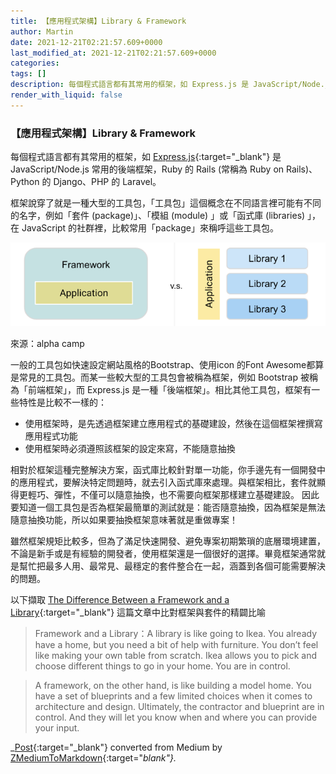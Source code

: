 ```yaml
---
title: 【應用程式架構】Library & Framework
author: Martin
date: 2021-12-21T02:21:57.609+0000
last_modified_at: 2021-12-21T02:21:57.609+0000
categories: 
tags: []
description: 每個程式語言都有其常用的框架，如 Express.js 是 JavaScript/Node.js 常用的後端框架，Ruby 的 Rails (常稱為 Ruby on Rails)、Python 的 Django、PHP 的 Laravel。
render_with_liquid: false
---
```


### 【應用程式架構】Library & Framework

每個程式語言都有其常用的框架，如 [Express\.js](https://expressjs.com/){:target="_blank"} 是 JavaScript/Node\.js 常用的後端框架，Ruby 的 Rails \(常稱為 Ruby on Rails\)、Python 的 Django、PHP 的 Laravel。

框架說穿了就是一種大型的工具包，「工具包」這個概念在不同語言裡可能有不同的名字，例如「套件 \(package\)」、「模組 \(module\) 」或「函式庫 \(libraries\) 」，在 JavaScript 的社群裡，比較常用「package」來稱呼這些工具包。


![來源：alpha camp](/assets/2b9d35fad8e1/1*ZWxYKxiUQq3UyZ-c97PsJw.png)

來源：alpha camp

一般的工具包如快速設定網站風格的Bootstrap、使用icon 的Font Awesome都算是常見的工具包。而某一些較大型的工具包會被稱為框架，例如 Bootstrap 被稱為「前端框架」，而 Express\.js 是一種「後端框架」。相比其他工具包，框架有一些特性是比較不一樣的：
- 使用框架時，是先透過框架建立應用程式的基礎建設，然後在這個框架裡撰寫應用程式功能
- 使用框架時必須遵照該框架的設定來寫，不能隨意抽換


相對於框架這種完整解決方案，函式庫比較針對單一功能，你手邊先有一個開發中的應用程式，要解決特定問題時，就去引入函式庫來處理。與框架相比，套件就顯得更輕巧、彈性，不僅可以隨意抽換，也不需要向框架那樣建立基礎建設。
因此要知道一個工具包是否為框架最簡單的測試就是：能否隨意抽換，因為框架是無法隨意抽換功能，所以如果要抽換框架意味著就是重做專案！

雖然框架規矩比較多，但為了滿足快速開發、避免專案初期繁瑣的底層環境建置，不論是新手或是有經驗的開發者，使用框架還是一個很好的選擇。畢竟框架通常就是幫忙把最多人用、最常見、最穩定的套件整合在一起，涵蓋到各個可能需要解決的問題。

以下擷取 [The Difference Between a Framework and a Library](https://www.freecodecamp.org/news/the-difference-between-a-framework-and-a-library-bd133054023f/){:target="_blank"} 這篇文章中比對框架與套件的精闢比喻


> Framework and a Library：A library is like going to Ikea\. You already have a home, but you need a bit of help with furniture\. You don’t feel like making your own table from scratch\. Ikea allows you to pick and choose different things to go in your home\. You are in control\. 





> A framework, on the other hand, is like building a model home\. You have a set of blueprints and a few limited choices when it comes to architecture and design\. Ultimately, the contractor and blueprint are in control\. And they will let you know when and where you can provide your input\. 






_[Post](https://medium.com/@martin87713/%E6%87%89%E7%94%A8%E7%A8%8B%E5%BC%8F%E6%9E%B6%E6%A7%8B-library-framework-2b9d35fad8e1){:target="_blank"} converted from Medium by [ZMediumToMarkdown](https://github.com/ZhgChgLi/ZMediumToMarkdown){:target="_blank"}._
